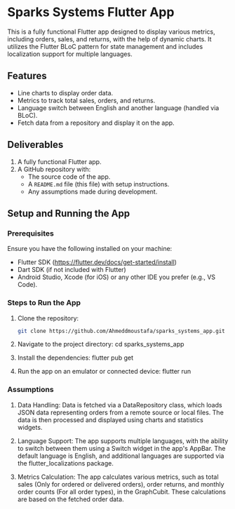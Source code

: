 # Sparks Systems Flutter App

This is a fully functional Flutter app designed to display various metrics, including orders, sales, and returns, with the help of dynamic charts. It utilizes the Flutter BLoC pattern for state management and includes localization support for multiple languages.

## Features

- Line charts to display order data.
- Metrics to track total sales, orders, and returns.
- Language switch between English and another language (handled via BLoC).
- Fetch data from a repository and display it on the app.

## Deliverables

1. A fully functional Flutter app.
2. A GitHub repository with:
   - The source code of the app.
   - A `README.md` file (this file) with setup instructions.
   - Any assumptions made during development.

## Setup and Running the App

### Prerequisites

Ensure you have the following installed on your machine:

- Flutter SDK (https://flutter.dev/docs/get-started/install)
- Dart SDK (if not included with Flutter)
- Android Studio, Xcode (for iOS) or any other IDE you prefer (e.g., VS Code).

### Steps to Run the App

1. Clone the repository:

   ```bash
   git clone https://github.com/Ahmeddmoustafa/sparks_systems_app.git

   ```

2. Navigate to the project directory:
   cd sparks_systems_app

3. Install the dependencies:
   flutter pub get

4. Run the app on an emulator or connected device:
   flutter run

### Assumptions

1. Data Handling: Data is fetched via a DataRepository class, which loads JSON data representing orders from a remote source or local files. The data is then processed and displayed using charts and statistics widgets.

2. Language Support: The app supports multiple languages, with the ability to switch between them using a Switch widget in the app's AppBar. The default language is English, and additional languages are supported via the flutter_localizations package.

3. Metrics Calculation: The app calculates various metrics, such as total sales (Only for ordered or delivered orders), order returns, and monthly order counts (For all order types), in the GraphCubit. These calculations are based on the fetched order data.
